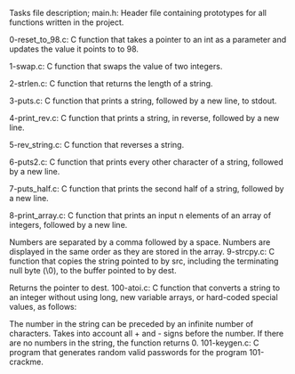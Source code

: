 Tasks file description;
main.h: Header file containing prototypes for all functions written in the project.

0-reset_to_98.c: C function that takes a pointer to an int as a parameter and updates the value it points to to 98.

1-swap.c: C function that swaps the value of two integers.

2-strlen.c: C function that returns the length of a string.

3-puts.c: C function that prints a string, followed by a new line, to stdout.

4-print_rev.c: C function that prints a string, in reverse, followed by a new line.

5-rev_string.c: C function that reverses a string.

6-puts2.c: C function that prints every other character of a string, followed by a new line.

7-puts_half.c: C function that prints the second half of a string, followed by a new line.

8-print_array.c: C function that prints an input n elements of an array of integers, followed by a new line.

Numbers are separated by a comma followed by a space.
Numbers are displayed in the same order as they are stored in the array.
9-strcpy.c: C function that copies the string pointed to by src, including the terminating null byte (\0), to the buffer pointed to by dest.

Returns the pointer to dest.
100-atoi.c: C function that converts a string to an integer without using long, new variable arrays, or hard-coded special values, as follows:

The number in the string can be preceded by an infinite number of characters.
Takes into account all + and - signs before the number.
If there are no numbers in the string, the function returns 0.
101-keygen.c: C program that generates random valid passwords for the program 101-crackme.
